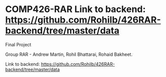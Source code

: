 # COMP426-RAR Link to backend: https://github.com/Rohilb/426RAR-backend/tree/master/data
Final Project

Group RAR - Andrew Martin, Rohil Bhattarai, Rohaid Bakheet.

Link to backend: https://github.com/Rohilb/426RAR-backend/tree/master/data